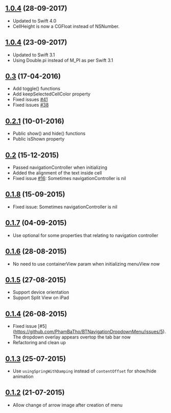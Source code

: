 ## [1.0.4](https://github.com/PhamBaTho/BTNavigationDropdownMenu/releases/tag/2.0.0) (28-09-2017)
- Updated to Swift 4.0
- CellHeight is now a CGFloat instead of NSNumber.

## [1.0.4](https://github.com/PhamBaTho/BTNavigationDropdownMenu/releases/tag/1.0.4) (23-09-2017)
- Updated to Swift 3.1
- Using Double.pi instead of M_PI as per Swift 3.1

## [0.3](https://github.com/PhamBaTho/BTNavigationDropdownMenu/releases/tag/0.3) (17-04-2016)
- Add toggle() functions
- Add keepSelectedCellColor property
- Fixed issues [#41](https://github.com/PhamBaTho/BTNavigationDropdownMenu/issues/41)
- Fixed issues [#38](https://github.com/PhamBaTho/BTNavigationDropdownMenu/issues/38)

## [0.2.1](https://github.com/PhamBaTho/BTNavigationDropdownMenu/releases/tag/0.2.1) (10-01-2016)
- Public show() and hide() functions
- Public isShown property

## [0.2](https://github.com/PhamBaTho/BTNavigationDropdownMenu/releases/tag/0.2) (15-12-2015)
- Passed navigationController when initializing
- Added the alignment of the text inside cell
- Fixed issue [#16](https://github.com/PhamBaTho/BTNavigationDropdownMenu/issues/16): Sometimes navigationController is nil

## [0.1.8](https://github.com/PhamBaTho/BTNavigationDropdownMenu/releases/tag/0.1.8) (15-09-2015)
- Fixed issue: Sometimes navigationController is nil

## [0.1.7](https://github.com/PhamBaTho/BTNavigationDropdownMenu/releases/tag/0.1.7) (04-09-2015)
- Use optional for some properties that relating to navigation controller

## [0.1.6](https://github.com/PhamBaTho/BTNavigationDropdownMenu/releases/tag/0.1.6) (28-08-2015)
- No need to use containerView param when initializing menuView now

## [0.1.5](https://github.com/PhamBaTho/BTNavigationDropdownMenu/releases/tag/0.1.5) (27-08-2015)
- Support device orientation
- Support Split View on iPad

## [0.1.4](https://github.com/PhamBaTho/BTNavigationDropdownMenu/releases/tag/0.1.4) (26-08-2015)
- Fixed issue [#5] (https://github.com/PhamBaTho/BTNavigationDropdownMenu/issues/5). The dropdown overlay appears overtop the tab bar now
- Refactoring and clean up

## [0.1.3](https://github.com/PhamBaTho/BTNavigationDropdownMenu/releases/tag/0.1.3) (25-07-2015)
- Use `usingSpringWithDamping` instead of `contentOffset` for show/hide animation

## [0.1.2](https://github.com/PhamBaTho/BTNavigationDropdownMenu/releases/tag/0.1.2) (21-07-2015)
- Allow change of arrow image after creation of menu
